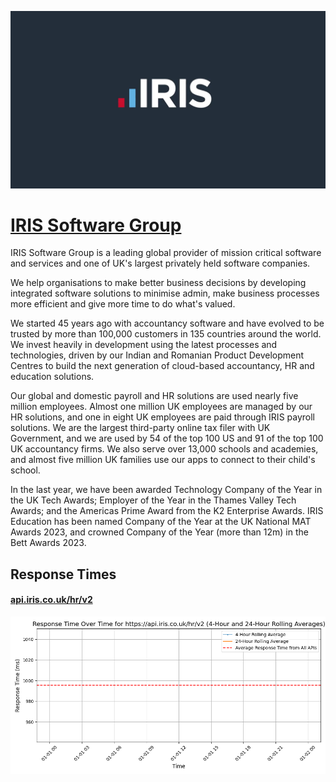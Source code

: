 [![Visit IRIS Software Group](imagePreview.webp)](https://www.iris.co.uk/products/iris-cascade)

# [IRIS Software Group](https://www.iris.co.uk/products/iris-cascade)

IRIS Software Group is a leading global provider of mission critical software and services and one of UK's largest privately held software companies.

We help organisations to make better business decisions by developing integrated software solutions to minimise admin, make business processes more efficient and give more time to do what's valued.

We started 45 years ago with accountancy software and have evolved to be trusted by more than 100,000 customers in 135 countries around the world. We invest heavily in development using the latest processes and technologies, driven by our Indian and Romanian Product Development Centres to build the next generation of cloud-based accountancy, HR and education solutions.

Our global and domestic payroll and HR solutions are used nearly five million employees. Almost one million UK employees are managed by our HR solutions, and one in eight UK employees are paid through IRIS payroll solutions. We are the largest third-party online tax filer with UK Government, and we are used by 54 of the top 100 US and 91 of the top 100 UK accountancy firms. We also serve over 13,000 schools and academies, and almost five million UK families use our apps to connect to their child's school.

In the last year, we have been awarded Technology Company of the Year in the UK Tech Awards; Employer of the Year in the Thames Valley Tech Awards; and the Americas Prime Award from the K2 Enterprise Awards. IRIS Education has been named Company of the Year at the UK National MAT Awards 2023, and crowned Company of the Year (more than 12m) in the Bett Awards 2023.

## Response Times

#### [api.iris.co.uk/hr/v2](https://api.iris.co.uk/hr/v2)

![api.iris.co.uk/hr/v2](response-time-charts/6170692e697269732e636f2e756b2f68722f7632.png)
